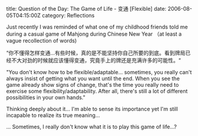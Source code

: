 title: Question of the Day: The Game of Life - 变通 [Flexible]
date: 2006-08-05T04:15:00Z
category: Reflections

Just recently I was reminded of what one of my childhood friends told me during a casual game of Mahjong during Chinese New Year （at least a vague recollection of words)

“你不懂得怎样变通…有些时候，真的是不能坚持你自己所要的到底。看到牌局已经不大对劲的时候就应该懂得变通，究竟手上的牌还是充满许多的可能性。“

"You don't know how to be flexible/adaptable… sometimes, you really can't always insist of getting what you want until the end. When you see the game already show signs of change, that's the time you really need to exercise some flexibility/adaptability. After all, there's still a lot of different possibilities in your own hands."

Thinking deeply about it… I'm able to sense its importance yet I'm still incapable to realize its true meaning…

… Sometimes, I really don't know what it is to play this game of life…?
